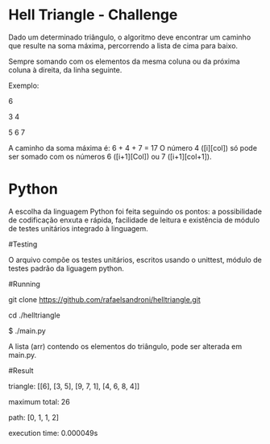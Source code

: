 # Hell Triangle - Challenge

Dado um determinado triângulo, o algoritmo deve encontrar um caminho que resulte na soma máxima, percorrendo a lista de cima para baixo.

Sempre somando com os elementos da mesma coluna ou da próxima coluna à direita, da linha seguinte.

Exemplo:

6

3 4

5 6 7

A caminho da soma máxima é: 6 + 4 + 7 = 17
O número 4 ([i][col]) só pode ser somado com os números 6 ([i+1][Col]) ou 7 ([i+1][col+1]).

# Python

A escolha da linguagem Python foi feita seguindo os pontos: a possibilidade de codificação enxuta e rápida, facilidade de leitura e existência de módulo de testes unitários integrado à linguagem.

#Testing 

O arquivo compõe os testes unitários, escritos usando o unittest, módulo de testes padrão da liguagem python.

#Running

git clone https://github.com/rafaelsandroni/helltriangle.git

cd ./helltriangle

$ ./main.py

A lista (arr) contendo os elementos do triângulo, pode ser alterada em main.py.

#Result


 triangle: [[6], [3, 5], [9, 7, 1], [4, 6, 8, 4]] 
 
 maximum total: 26
 
 path: [0, 1, 1, 2] 
 
 execution time: 0.000049s
 




